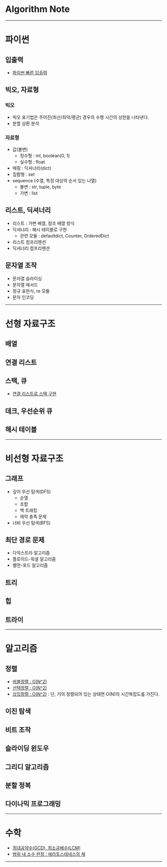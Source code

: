 
# Algorithm Note

---

# 파이썬

## 입출력
- [파이썬 빠른 입출력](fast-io.py)

## 빅오, 자료형

### 빅오
- 빅오 표기법은 주어진(최선/최악/평균) 경우의 수행 시간의 상한을 나타낸다.
- 분할 상환 분석

### 자료형
- 값(불변)
  - 정수형 : int, boolean(0, 1)
  - 실수형 : float
- 매핑 : 딕셔너리(dict)
- 집합형 : set
- sequence (수열, 특정 대상의 순서 있는 나열)
  - 불변 : str, tuple, byte
  - 가변 : list

## 리스트, 딕셔너리
- 리스트 : 가변 배열, 참조 배열 방식
- 딕셔너리 : 해시 테이블로 구현
  - 관련 모듈 : defaultdict, Counter, OrderedDict
- 리스트 컴프리헨션
- 딕셔너리 컴프리헨션

## 문자열 조작
- 문자열 슬라이싱
- 문자열 메서드
- 정규 표현식, re 모듈
- 문자 인코딩

---

# 선형 자료구조

## 배열

## 연결 리스트

## 스택, 큐
- [연결 리스트로 스택 구현](linked-list-stack.py)

## 데크, 우선순위 큐

## 해시 테이블

---

# 비선형 자료구조

## 그래프
- 깊이 우선 탐색(DFS)
  - 순열
  - 조합
  - 백 트래킹
  - 제약 충족 문제
- 너비 우선 탐색(BFS)

## 최단 경로 문제
- 다익스트라 알고리즘
- 플로이드-워셜 알고리즘
- 벨먼-포드 알고리즘

## 트리

## 힙

## 트라이

---

# 알고리즘

## 정렬
- [버블정렬 : O(N^2)](bubble-sort.py)
- [선택정렬 : O(N^2)](selection-sort.py)
- [삽입정렬 : O(N^2)](insertion-sort.py) : 단, 거의 정렬되어 있는 상태면 O(N)의 시간복잡도를 가진다.


## 이진 탐색

## 비트 조작

## 슬라이딩 윈도우

## 그리디 알고리즘

## 분할 정복

## 다이나믹 프로그래밍

---

# 수학
- [최대공약수(GCD), 최소공배수(LCM)](gcd-lcm.py)
- [범위 내 소수 판정 : 에라토스테네스의 체](sieve-of-eratosthenes.py)

---
